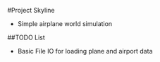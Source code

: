 #Project Skyline
* Simple airplane world simulation



##TODO List
* Basic File IO for loading plane and airport data
